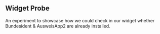 ## Widget Probe

An experiment to showcase how we could check in our widget whether Bundesident & AusweisApp2 are already installed.
